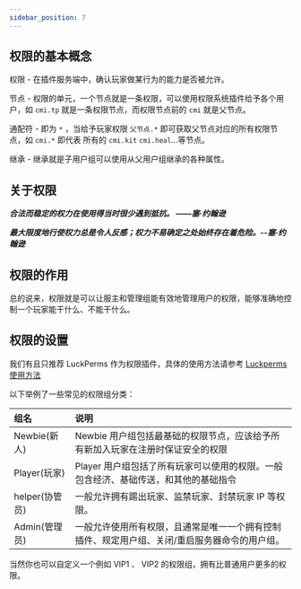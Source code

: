 ```yaml
---
sidebar_position: 7
---
```


## 权限的基本概念

权限 - 在插件服务端中，确认玩家做某行为的能力是否被允许。

节点 - 权限的单元，一个节点就是一条权限，可以使用权限系统插件给予各个用户，如 `cmi.tp` 就是一条权限节点，而权限节点前的 `cmi` 就是父节点。

通配符 - 即为 `*` ，当给予玩家权限 `父节点.*` 即可获取父节点对应的所有权限节点，如 `cmi.*` 即代表 所有的 `cmi.kit` `cmi.heal`...等节点。

继承 - 继承就是子用户组可以使用从父用户组继承的各种属性。

## 关于权限

***合法而稳定的权力在使用得当时很少遇到抵抗。 ——塞·约翰逊***

***最大限度地行使权力总是令人反感；权力不易确定之处始终存在着危险。--塞·约翰逊***

## 权限的作用

总的说来，权限就是可以让服主和管理组能有效地管理用户的权限，能够准确地控制一个玩家能干什么、不能干什么。

## 权限的设置

我们有且只推荐 LuckPerms 作为权限插件，具体的使用方法请参考 [Luckperms 使用方法](/docs/插件/%E6%9D%83%E9%99%90%E7%AE%A1%E7%90%86/%E6%A6%82%E8%A7%88.md)

以下举例了一些常见的权限组分类：

|组名|说明|
| :------------ | :------------ |
|Newbie(新人)| Newbie 用户组包括最基础的权限节点，应该给予所有新加入玩家在注册时保证安全的权限|
|Player(玩家)| Player 用户组包括了所有玩家可以使用的权限。一般包含经济、基础传送，和其他的基础指令|
|helper(协管员)|一般允许拥有踢出玩家、监禁玩家、封禁玩家 IP 等权限。|
|Admin(管理员)|一般允许使用所有权限，且通常是唯一一个拥有控制插件、规定用户组、关闭/重启服务器命令的用户组。|

当然你也可以自定义一个例如 VIP1 、 VIP2 的权限组，拥有比普通用户更多的权限。